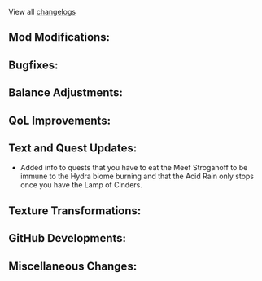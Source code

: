 
View all [changelogs](https://github.com/Divine-Journey-2/Divine-Journey-2/tree/main/changelog)

## Mod Modifications:



## Bugfixes:



## Balance Adjustments:



## QoL Improvements:



## Text and Quest Updates:

- Added info to quests that you have to eat the Meef Stroganoff to be immune to the Hydra biome burning and that the Acid Rain only stops once you have the Lamp of Cinders.

## Texture Transformations:



## GitHub Developments:



## Miscellaneous Changes:
